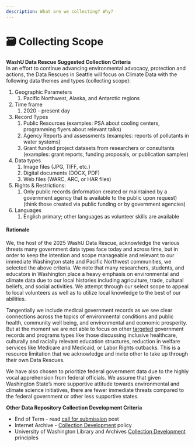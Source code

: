 ```yaml
---
description: What are we collecting? Why?
---
```



# 🗃️ Collecting Scope

**WashU Data Rescue Suggested Collection Criteria**\
In an effort to continue advancing environmental advocacy, protection and actions, the Data Rescues in Seattle will focus on Climate Data with the following data themes and types (collecting scope):

1. Geographic Parameters
   1. Pacific Northwest, Alaska, and Antarctic regions
2. Time frame
   1. 2020 - present day
3. Record Types
   1. Public Resources (examples: PSA about cooling centers, programming flyers about relevant talks)
   2. Agency Reports and assessments (examples: reports of pollutants in water systems)&#x20;
   3. Grant funded project datasets from researchers or consultants (examples: grant reports, funding proposals, or publication samples)
4. Data types
   1. Image files (JPG, TIFF, etc.)
   2. Digital documents (DOCX, PDF)&#x20;
   3. Web files (WARC, ARC, or HAR files)
5. Rights & Restrictions:&#x20;
   1. Only public records (information created or maintained by a government agency that is available to the public upon request) (think those created via public funding or by government agencies)
6. Languages
   1. English primary; other languages as volunteer skills are available

#### Rationale

We, the host of the 2025 WashU Data Rescue, acknowledge the various threats many government data types face today and across time, but in order to keep the intention and scope manageable and relevant to our immediate Washington state and Pacific Northwest communities, we selected the above criteria. We note that many researchers, students, and educators in Washington place a heavy emphasis on environmental and climate data due to our local histories including agriculture, trade, cultural beliefs, and social activities. We attempt through our select scope to appeal to local volunteers as well as to utilize local knowledge to the best of our abilities.&#x20;

Tangentially we include medical government records as we see clear connections across the topics of environmental conditions and public health, community well being, and environmental and economic prosperity. But at the moment we are not able to focus on other [targeted](https://democracyforward.org/updates/democracy-forward-releases-report-detailing-devastating-impacts-of-the-far-right-project-2025s-day-one-policies/?gad_source=1\&gclid=CjwKCAiA-Oi7BhA1EiwA2rIu2670DP9Fyc20ijHyT2ebidkdRG7EPKtfgpjxYubYh_5gI1JhYjhJdBoCO4EQAvD_BwE) government records and programs types like those discussing inclusive healthcare, culturally and racially relevant education structures, reduction in welfare services like Medicare and Medicaid, or Labor Rights cutbacks. This is a resource limitation that we acknowledge and invite other to take up through their own Data Rescues.

We have also chosen to prioritize federal government data due to the highly vocal apprehension from federal officials. We assume that given Washington State’s more supportive attitude towards environmental and climate science initiatives, there are fewer immediate threats compared to the federal government or other less supportive states.&#x20;

**Other Data Repository Collection Development Criteria**

* End of Term - read [call for submission](https://blogs.loc.gov/thesignal/2024/07/nominations-sought-for-the-2024-2025-u-s-federal-government-domain-end-of-term-web-archive/) post
* Internet Archive - [Collection Development](https://help.archive.org/help/internet-archive-collection-development-policy/) policy
* University of Washington Library and Archives [Collection Development](https://lib.uw.edu/cas/collection-development-guiding-principles/) principles
